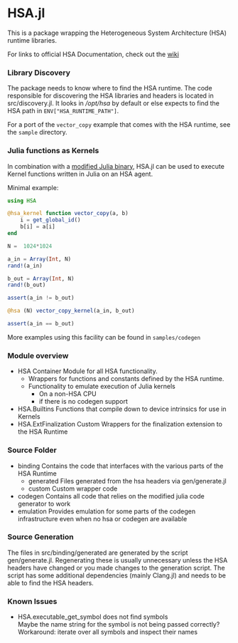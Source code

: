 # HSA.jl

This is a package wrapping the Heterogeneous System Architecture (HSA) runtime libraries.

For links to official HSA Documentation, check out the
[wiki](https://github.com/JuliaGPU/HSA.jl/wiki/HSA.jl)

### Library Discovery
The package needs to know where to find the HSA runtime.
The code responsible for discovering the HSA libraries and headers is located in
src/discovery.jl. It looks in _/opt/hsa_ by default or else expects to find the HSA path in
`ENV["HSA_RUNTIME_PATH"]`.

For a port of the `vector_copy` example that comes with the HSA runtime, see the
`sample` directory.

### Julia functions as Kernels
In combination with a [modified Julia
binary](https://github.com/rollingthunder/julia), HSA.jl can be used to execute
Kernel functions written in Julia on an HSA agent. 

Minimal example:

```julia
using HSA

@hsa_kernel function vector_copy(a, b)
    i = get_global_id()
    b[i] = a[i]
end

N =  1024*1024

a_in = Array(Int, N)
rand!(a_in)

b_out = Array(Int, N)
rand!(b_out)

assert(a_in != b_out)

@hsa (N) vector_copy_kernel(a_in, b_out)

assert(a_in == b_out)
```

More examples using this facility can be found in `samples/codegen`

### Module overview
*   HSA
    Container Module for all HSA functionality.
    +   Wrappers for functions and constants defined by the HSA runtime.
    +   Functionality to emulate execution of Julia kernels
        -   On a non-HSA CPU
        -   if there is no codegen support
*   HSA.Builtins
    Functions that compile down to device intrinsics for use in Kernels
*   HSA.ExtFinalization
    Custom Wrappers for the finalization extension to the HSA Runtime

### Source Folder
*   binding
    Contains the code that interfaces with the various parts of the HSA Runtime
    +   generated
        Files generated from the hsa headers via gen/generate.jl 
    +   custom
        Custom wrapper code 
*   codegen
    Contains all code that relies on the modified julia code generator to work
*   emulation
    Provides emulation for some parts of the codegen infrastructure even when no
    hsa or codegen are available

### Source Generation
The files in src/binding/generated are generated by the script gen/generate.jl.
Regenerating these is usually unnecessary unless the HSA headers have changed or
you made changes to the generation script.
The script has some additional dependencies (mainly Clang.jl) and needs to be able to
find the HSA headers.

### Known Issues
*   HSA.executable\_get\_symbol does not find symbols  
    Maybe the name string for the symbol is not being passed correctly?  
    Workaround: iterate over all symbols and inspect their names
